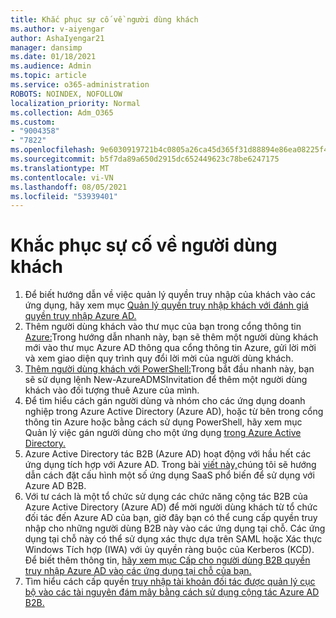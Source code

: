 ```yaml
---
title: Khắc phục sự cố về người dùng khách
ms.author: v-aiyengar
author: AshaIyengar21
manager: dansimp
ms.date: 01/18/2021
ms.audience: Admin
ms.topic: article
ms.service: o365-administration
ROBOTS: NOINDEX, NOFOLLOW
localization_priority: Normal
ms.collection: Adm_O365
ms.custom:
- "9004358"
- "7822"
ms.openlocfilehash: 9e6030919721b4c0805a26ca45d365f31d88894e86ea08225f47576e7d152047
ms.sourcegitcommit: b5f7da89a650d2915dc652449623c78be6247175
ms.translationtype: MT
ms.contentlocale: vi-VN
ms.lasthandoff: 08/05/2021
ms.locfileid: "53939401"
---
```

# <a name="troubleshoot-guest-user-issues"></a>Khắc phục sự cố về người dùng khách

1. Để biết hướng dẫn về việc quản lý quyền truy nhập của khách vào các ứng dụng, hãy xem mục [Quản lý quyền truy nhập khách với đánh giá quyền truy nhập Azure AD.](https://docs.microsoft.com/azure/active-directory/governance/manage-guest-access-with-access-reviews)
1. Thêm người dùng khách vào thư mục của bạn trong cổng thông tin [Azure:](https://docs.microsoft.com/azure/active-directory/external-identities/b2b-quickstart-add-guest-users-portal)Trong hướng dẫn nhanh này, bạn sẽ thêm một người dùng khách mới vào thư mục Azure AD thông qua cổng thông tin Azure, gửi lời mời và xem giao diện quy trình quy đổi lời mời của người dùng khách.
1. [Thêm người dùng khách với PowerShell:](https://docs.microsoft.com/azure/active-directory/external-identities/b2b-quickstart-invite-powershell)Trong bắt đầu nhanh này, bạn sẽ sử dụng lệnh New-AzureADMSInvitation để thêm một người dùng khách vào đối tượng thuê Azure của mình.
1. Để tìm hiểu cách gán người dùng và nhóm cho các ứng dụng doanh nghiệp trong Azure Active Directory (Azure AD), hoặc từ bên trong cổng thông tin Azure hoặc bằng cách sử dụng PowerShell, hãy xem mục Quản lý việc gán người dùng cho một ứng dụng [trong Azure Active Directory.](https://docs.microsoft.com/azure/active-directory/manage-apps/assign-user-or-group-access-portal) 
1. Azure Active Directory tác B2B (Azure AD) hoạt động với hầu hết các ứng dụng tích hợp với Azure AD. Trong bài [viết này,](https://docs.microsoft.com/azure/active-directory/external-identities/configure-saas-apps)chúng tôi sẽ hướng dẫn cách đặt cấu hình một số ứng dụng SaaS phổ biến để sử dụng với Azure AD B2B.
1. Với tư cách là một tổ chức sử dụng các chức năng cộng tác B2B của Azure Active Directory (Azure AD) để mời người dùng khách từ tổ chức đối tác đến Azure AD của bạn, giờ đây bạn có thể cung cấp quyền truy nhập cho những người dùng B2B này vào các ứng dụng tại chỗ. Các ứng dụng tại chỗ này có thể sử dụng xác thực dựa trên SAML hoặc Xác thực Windows Tích hợp (IWA) với ủy quyền ràng buộc của Kerberos (KCD). Để biết thêm thông tin, [hãy xem mục Cấp cho người dùng B2B quyền truy nhập Azure AD vào các ứng dụng tại chỗ của bạn.](https://docs.microsoft.com/azure/active-directory/external-identities/hybrid-cloud-to-on-premises)
1. Tìm hiểu cách cấp quyền [truy nhập tài khoản đối tác được quản lý cục bộ vào các tài nguyên đám mây bằng cách sử dụng cộng tác Azure AD B2B.](https://docs.microsoft.com/azure/active-directory/external-identities/hybrid-on-premises-to-cloud)